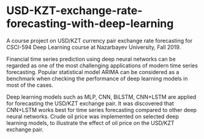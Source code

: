 # USD-KZT-exchange-rate-forecasting-with-deep-learning
A course project on  USD/KZT currency pair exchange rate forecasting for CSCI-594 Deep Learning course at Nazarbayev University, Fall 2019.


Financial time series prediction using deep neural networks can be regarded as one of the most challenging applications of modern time series forecasting. Popular statistical model ARIMA can be considered as a benchmark when checking the performance of deep learning models in most of the cases. 

Deep learning models such as MLP, CNN, BiLSTM, CNN+LSTM are applied for forecasting the USD/KZT exchange pair. It was discovered that CNN+LSTM works best for time series forecasting compared to other deep neural networks. Crude oil price was implemented on selected deep learning models, to illustrate the effect of oil price on the USD/KZT exchange pair.

